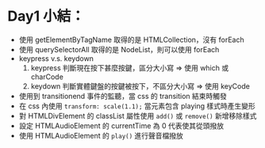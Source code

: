 # Day1 小結：

* 使用 getElementByTagName 取得的是 HTMLCollection，沒有 forEach
* 使用 querySelectorAll 取得的是 NodeList，則可以使用 forEach
* keypress v.s. keydown 
    1. keypress 判斷現在按下甚麼按鍵，區分大小寫 => 使用 which 或 charCode
    2. keydown 判斷實體鍵盤的按鍵被按下，不區分大小寫 => 使用 keyCode
* 使用到 transitionend 事件的監聽，當 css 的 transition 結束時觸發
* 在 css 內使用 ```transform: scale(1.1);``` 當元素包含 playing 樣式時產生變形
* 對 HTMLDivElement 的 classList 屬性使用 ```add()``` 或 ```remove()``` 新增移除樣式
* 設定 HTMLAudioElement 的 currentTime 為 0 代表使其從頭撥放
* 使用 HTMLAudioElement 的 ```play()``` 進行聲音檔撥放

